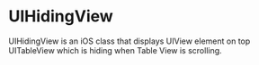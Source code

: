 UIHidingView
============

UIHidingView is an iOS class that displays UIView element on top UITableView which  is hiding when Table View is scrolling.
